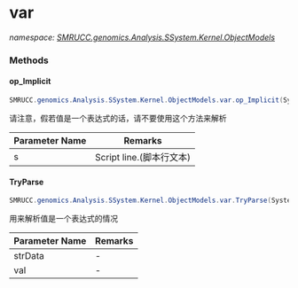 ﻿# var
_namespace: [SMRUCC.genomics.Analysis.SSystem.Kernel.ObjectModels](./index.md)_





### Methods

#### op_Implicit
```csharp
SMRUCC.genomics.Analysis.SSystem.Kernel.ObjectModels.var.op_Implicit(System.String)~SMRUCC.genomics.Analysis.SSystem.Kernel.ObjectModels.var
```
请注意，假若值是一个表达式的话，请不要使用这个方法来解析

|Parameter Name|Remarks|
|--------------|-------|
|s|Script line.(脚本行文本)|


#### TryParse
```csharp
SMRUCC.genomics.Analysis.SSystem.Kernel.ObjectModels.var.TryParse(System.String,Microsoft.VisualBasic.Mathematical.Expression)
```
用来解析值是一个表达式的情况

|Parameter Name|Remarks|
|--------------|-------|
|strData|-|
|val|-|



